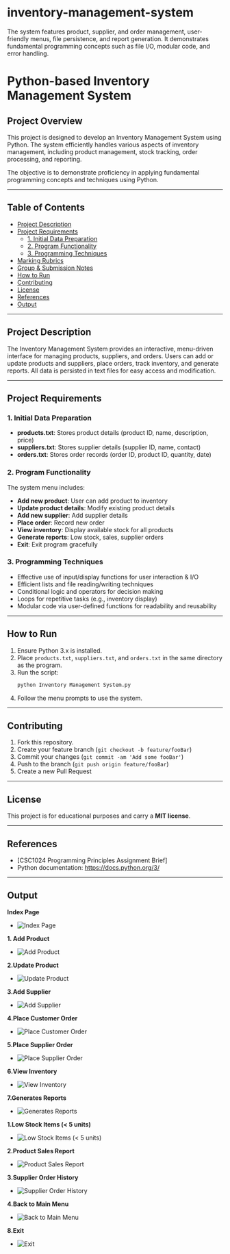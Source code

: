 # inventory-management-system
The system features product, supplier, and order management, user-friendly menus, file persistence, and report generation. It demonstrates fundamental programming concepts such as file I/O, modular code, and error handling.

# Python-based Inventory Management System

## Project Overview

This project is designed to develop an Inventory Management System using Python. The system efficiently handles various aspects of inventory management, including product management, stock tracking, order processing, and reporting. 

The objective is to demonstrate proficiency in applying fundamental programming concepts and techniques using Python.

---

## Table of Contents

- [Project Description](#project-description)
- [Project Requirements](#project-requirements)
  - [1. Initial Data Preparation](#1-initial-data-preparation)
  - [2. Program Functionality](#2-program-functionality)
  - [3. Programming Techniques](#3-programming-techniques)
- [Marking Rubrics](#marking-rubrics)
- [Group & Submission Notes](#group--submission-notes)
- [How to Run](#how-to-run)
- [Contributing](#contributing)
- [License](#license)
- [References](#references)
- [Output](#Output)

---

## Project Description

The Inventory Management System provides an interactive, menu-driven interface for managing products, suppliers, and orders. Users can add or update products and suppliers, place orders, track inventory, and generate reports. All data is persisted in text files for easy access and modification.

---

## Project Requirements

### 1. Initial Data Preparation

- **products.txt**: Stores product details (product ID, name, description, price)
- **suppliers.txt**: Stores supplier details (supplier ID, name, contact)
- **orders.txt**: Stores order records (order ID, product ID, quantity, date)

### 2. Program Functionality

The system menu includes:

- **Add new product**: User can add product to inventory
- **Update product details**: Modify existing product details
- **Add new supplier**: Add supplier details
- **Place order**: Record new order
- **View inventory**: Display available stock for all products
- **Generate reports**: Low stock, sales, supplier orders
- **Exit**: Exit program gracefully

### 3. Programming Techniques

- Effective use of input/display functions for user interaction & I/O
- Efficient lists and file reading/writing techniques
- Conditional logic and operators for decision making
- Loops for repetitive tasks (e.g., inventory display)
- Modular code via user-defined functions for readability and reusability

---

## How to Run

1. Ensure Python 3.x is installed.
2. Place `products.txt`, `suppliers.txt`, and `orders.txt` in the same directory as the program.
3. Run the script:
   ```bash
   python Inventory Management System.py
   ```
4. Follow the menu prompts to use the system.

---

## Contributing

1. Fork this repository.
2. Create your feature branch (`git checkout -b feature/fooBar`)
3. Commit your changes (`git commit -am 'Add some fooBar'`)
4. Push to the branch (`git push origin feature/fooBar`)
5. Create a new Pull Request

---

## License

This project is for educational purposes and  carry a **MIT license**.

---

## References

- [CSC1024 Programming Principles Assignment Brief]
- Python documentation: https://docs.python.org/3/

---

## Output

**Index Page**
- ![Index Page](image.png)

**1. Add Product**
- ![Add Product](image-1.png)

**2.Update Product**
- ![Update Product](image-2.png)

**3.Add Supplier**
- ![Add Supplier](image-3.png)

**4.Place Customer Order**
- ![Place Customer Order](image-4.png)

**5.Place Supplier Order**
- ![Place Supplier Order](image-5.png)

**6.View Inventory**
- ![View Inventory](image-6.png)

**7.Generates Reports**
- ![Generates Reports](image-7.png)

 **1.Low Stock Items (< 5 units)**
   - ![Low Stock Items (< 5 units)](image-8.png)

  **2.Product Sales Report**
   - ![Product Sales Report](image-9.png)

  **3.Supplier Order History**
   - ![Supplier Order History](image-10.png)
 
  **4.Back to Main Menu**
   - ![Back to Main Menu](image-11.png)

**8.Exit**
- ![Exit](image-12.png) 



